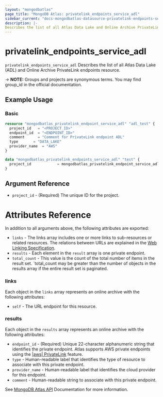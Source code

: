 ```yaml
---
layout: "mongodbatlas"
page_title: "MongoDB Atlas: privatelink_endpoints_service_adl"
sidebar_current: "docs-mongodbatlas-datasource-privatelink-endpoints-service-adl"
description: |-
Describes the list of all Atlas Data Lake and Online Archive PrivateLink endpoints.
---
```


# privatelink_endpoints_service_adl

`privatelink_endpoints_service_adl` Describes the list of all Atlas Data Lake (ADL) and Online Archive PrivateLink endpoints resource.

-> **NOTE:** Groups and projects are synonymous terms. You may find group_id in the official documentation.


## Example Usage

### Basic
```terraform
resource "mongodbatlas_privatelink_endpoint_service_adl" "adl_test" {
  project_id   = "<PROJECT_ID>"
  endpoint_id  = "<ENDPOINT_ID>"
  comment      = "Comment for PrivateLink endpoint ADL"
  type		 = "DATA_LAKE"
  provider_name	 = "AWS"
}

data "mongodbatlas_privatelink_endpoints_service_adl" "test" {
  project_id            = mongodbatlas_privatelink_endpoint_service_adl.adl_test.project_id
}
```

## Argument Reference

* `project_id`    - (Required) The unique ID for the project.

# Attributes Reference

In addition to all arguments above, the following attributes are exported:

* `links` - The links array includes one or more links to sub-resources or related resources. The relations between URLs are explained in the [Web Linking Specification](http://tools.ietf.org/html/rfc5988).
* `results` - Each element in the `result` array is one private endpoint.
* `total_count` - This value is the count of the total number of items in the result set. `total_count may be greater than the number of objects in the results array if the entire result set is paginated.

### links
Each object in the `links` array represents an online archive with the following attributes:
* `self` - The URL endpoint for this resource.

### results

Each object in the `results` array represents an online archive with the following attributes:

* `endpoint_id` - (Required) Unique 22-character alphanumeric string that identifies the private endpoint. Atlas supports AWS private endpoints using the [|aws| PrivateLink](https://aws.amazon.com/privatelink/) feature.
* `type` - Human-readable label that identifies the type of resource to associate with this private endpoint.
* `provider_name` - Human-readable label that identifies the cloud provider for this endpoint.
* `comment` - Human-readable string to associate with this private endpoint.

See [MongoDB Atlas API](https://docs.atlas.mongodb.com/reference/api/online-archive-get-all-for-cluster/) Documentation for more information.
